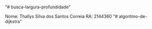 "# busca-largura-profundidade"

Nome: Thallys Silva dos Santos Correia RA: 2144360
"# algoritmo-de-dijkstra" 
